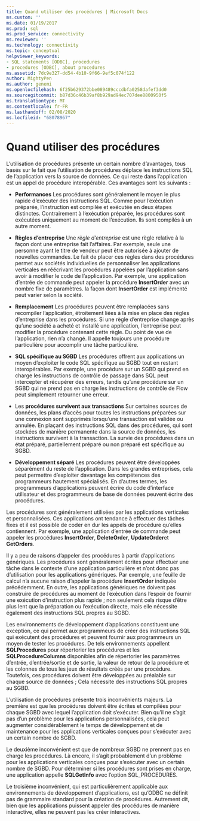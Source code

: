 ```yaml
---
title: Quand utiliser des procédures | Microsoft Docs
ms.custom: ''
ms.date: 01/19/2017
ms.prod: sql
ms.prod_service: connectivity
ms.reviewer: ''
ms.technology: connectivity
ms.topic: conceptual
helpviewer_keywords:
- SQL statements [ODBC], procedures
- procedures [ODBC], about procedures
ms.assetid: 7dc9e327-dd54-4b10-9f66-9ef5c074f122
author: MightyPen
ms.author: genemi
ms.openlocfilehash: 6f25b629372bbe089489cccdbfa0258dafef3dd0
ms.sourcegitcommit: b87d36c46b39af8b929ad94ec707dee8800950f5
ms.translationtype: MT
ms.contentlocale: fr-FR
ms.lasthandoff: 02/08/2020
ms.locfileid: "68078967"
---
```

# <a name="when-to-use-procedures"></a>Quand utiliser des procédures
L’utilisation de procédures présente un certain nombre d’avantages, tous basés sur le fait que l’utilisation de procédures déplace les instructions SQL de l’application vers la source de données. Ce qui reste dans l’application est un appel de procédure interopérable. Ces avantages sont les suivants :  
  
-   **Performances** Les procédures sont généralement le moyen le plus rapide d’exécuter des instructions SQL. Comme pour l’exécution préparée, l’instruction est compilée et exécutée en deux étapes distinctes. Contrairement à l’exécution préparée, les procédures sont exécutées uniquement au moment de l’exécution. Ils sont compilés à un autre moment.  
  
-   **Règles d’entreprise** Une *règle d’entreprise* est une règle relative à la façon dont une entreprise fait l’affaires. Par exemple, seule une personne ayant le titre de vendeur peut être autorisée à ajouter de nouvelles commandes. Le fait de placer ces règles dans des procédures permet aux sociétés individuelles de personnaliser les applications verticales en réécrivant les procédures appelées par l’application sans avoir à modifier le code de l’application. Par exemple, une application d’entrée de commande peut appeler la procédure **InsertOrder** avec un nombre fixe de paramètres. la façon dont **InsertOrder** est implémenté peut varier selon la société.  
  
-   **Remplacement** Les procédures peuvent être remplacées sans recompiler l’application, étroitement liées à la mise en place des règles d’entreprise dans les procédures. Si une règle d’entreprise change après qu’une société a acheté et installé une application, l’entreprise peut modifier la procédure contenant cette règle. Du point de vue de l’application, rien n’a changé. Il appelle toujours une procédure particulière pour accomplir une tâche particulière.  
  
-   **SQL spécifique au SGBD** Les procédures offrent aux applications un moyen d’exploiter le code SQL spécifique au SGBD tout en restant interopérables. Par exemple, une procédure sur un SGBD qui prend en charge les instructions de contrôle de passage dans SQL peut intercepter et récupérer des erreurs, tandis qu’une procédure sur un SGBD qui ne prend pas en charge les instructions de contrôle de Flow peut simplement retourner une erreur.  
  
-   Les **procédures survivent aux transactions** Sur certaines sources de données, les plans d’accès pour toutes les instructions préparées sur une connexion sont supprimés lorsqu’une transaction est validée ou annulée. En plaçant des instructions SQL dans des procédures, qui sont stockées de manière permanente dans la source de données, les instructions survivent à la transaction. La survie des procédures dans un état préparé, partiellement préparé ou non préparé est spécifique au SGBD.  
  
-   **Développement séparé** Les procédures peuvent être développées séparément du reste de l’application. Dans les grandes entreprises, cela peut permettre d’exploiter davantage les compétences des programmeurs hautement spécialisés. En d’autres termes, les programmeurs d’applications peuvent écrire du code d’interface utilisateur et des programmeurs de base de données peuvent écrire des procédures.  
  
 Les procédures sont généralement utilisées par les applications verticales et personnalisées. Ces applications ont tendance à effectuer des tâches fixes et il est possible de coder en dur les appels de procédure qu’elles contiennent. Par exemple, une application d’entrée de commande peut appeler les procédures **InsertOrder**, **DeleteOrder**, **UpdateOrder**et **GetOrders**.  
  
 Il y a peu de raisons d’appeler des procédures à partir d’applications génériques. Les procédures sont généralement écrites pour effectuer une tâche dans le contexte d’une application particulière et n’ont donc pas d’utilisation pour les applications génériques. Par exemple, une feuille de calcul n’a aucune raison d’appeler la procédure **InsertOrder** indiquée précédemment. En outre, les applications génériques ne doivent pas construire de procédures au moment de l’exécution dans l’espoir de fournir une exécution d’instruction plus rapide ; non seulement cela risque d’être plus lent que la préparation ou l’exécution directe, mais elle nécessite également des instructions SQL propres au SGBD.  
  
 Les environnements de développement d’applications constituent une exception, ce qui permet aux programmeurs de créer des instructions SQL qui exécutent des procédures et peuvent fournir aux programmeurs un moyen de tester les procédures. De tels environnements appellent **SQLProcedures** pour répertorier les procédures et les **SQLProcedureColumns** disponibles afin de répertorier les paramètres d’entrée, d’entrée/sortie et de sortie, la valeur de retour de la procédure et les colonnes de tous les jeux de résultats créés par une procédure. Toutefois, ces procédures doivent être développées au préalable sur chaque source de données ; Cela nécessite des instructions SQL propres au SGBD.  
  
 L’utilisation de procédures présente trois inconvénients majeurs. La première est que les procédures doivent être écrites et compilées pour chaque SGBD avec lequel l’application doit s’exécuter. Bien qu’il ne s’agit pas d’un problème pour les applications personnalisées, cela peut augmenter considérablement le temps de développement et de maintenance pour les applications verticales conçues pour s’exécuter avec un certain nombre de SGBD.  
  
 Le deuxième inconvénient est que de nombreux SGBD ne prennent pas en charge les procédures. Là encore, il s’agit probablement d’un problème pour les applications verticales conçues pour s’exécuter avec un certain nombre de SGBD. Pour déterminer si les procédures sont prises en charge, une application appelle **SQLGetInfo** avec l’option SQL_PROCEDURES.  
  
 Le troisième inconvénient, qui est particulièrement applicable aux environnements de développement d’applications, est qu’ODBC ne définit pas de grammaire standard pour la création de procédures. Autrement dit, bien que les applications puissent appeler des procédures de manière interactive, elles ne peuvent pas les créer interactives.
